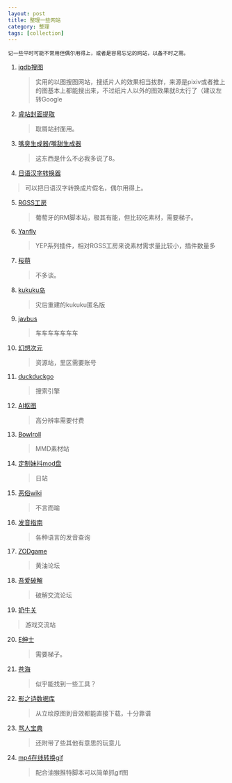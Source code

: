 ```yaml
---
layout: post
title: 整理一些网站
category: 整理
tags: [collection]
---
```



```
记一些平时可能不常用但偶尔用得上，或者是容易忘记的网站，以备不时之需。
```

1. [iqdb搜图](http://iqdb.org/)
   > 实用的以图搜图网站，搜纸片人的效果相当拔群，来源是pixiv或者推上的图基本上都能搜出来，不过纸片人以外的图效果就8太行了（建议左转Google
   
2. [睿站封面提取](http://www.galmoe.com/) 
   > 取屑站封面用。
   
3. [嘴臭生成器/嘴甜生成器](https://www.nmsl8.club/)
   > 这东西是什么不必我多说了8。
   
4. [日语汉字转换器](http://o-oo.net.cn/hiragana.asp) 
  > 可以把日语汉字转换成片假名，偶尔用得上。
   
5. [RGSS工房](https://atelierrgss.wordpress.com/)
   > 葡萄牙的RM脚本站，极其有能，但比较吃素材，需要梯子。
   
6. [Yanfly](http://www.yanfly.moe/)
   > YEP系列插件，相对RGSS工房来说素材需求量比较小，插件数量多
   
7. [桜萌](https://sakuramoe.dev/user)
   > 不多谈。
   
8. [kukuku岛](https://kukuku.club/%E7%BB%BC%E5%90%88%E7%89%881/)
   > 灾后重建的kukuku匿名版
   
9. [javbus](https://www.javbus.com/)
   > 车车车车车车车
   
10. [幻想次元](https://acg18.world/)
    > 资源站，里区需要账号
	
11. [duckduckgo](https://duckduckgo.com/)
    > 搜索引擎
   
12. [AI抠图](https://www.remove.bg/?tdsourcetag=s_pcqq_aiomsg)
    > 高分辨率需要付费
	
13. [Bowlroll](https://bowlroll.net/)
    > MMD素材站
	
14. [定制妹抖mod盘](https://ux.getuploader.com/com3d2_mod_kyouyu/)
    > 日站

15. [恶俗wiki](https://esu.wiki/)
    > 不言而喻
	
16. [发音指南](https://zh.forvo.com/)
    > 各种语言的发音查询
    
17. [ZODgame](https://www.zodgame.us/)
    > 黄油论坛
   
18. [吾爱破解](https://www.52pojie.cn/)
    > 破解交流论坛
	
19. [奶牛关](https://cowlevel.net/feed)
   > 游戏交流站
   
20. [E绅士](https://e-hentai.org/)
    > 需要梯子。
   

21. [苍海](https://www.258ch.com/)
    > 似乎能找到一些工具？
	
22. [影之诗数据库](https://sv.bagoum.com)
    > 从立绘原图到音效都能直接下载，十分靠谱
	
23. [骂人宝典](https://nmsl.shadiao.app/?tdsourcetag=s_pcqq_aiomsg)
    > 还附带了些其他有意思的玩意儿
	
24. [mp4在线转换gif](https://ezgif.com/video-to-gif)
    > 配合油猴推特脚本可以简单抓gif图
